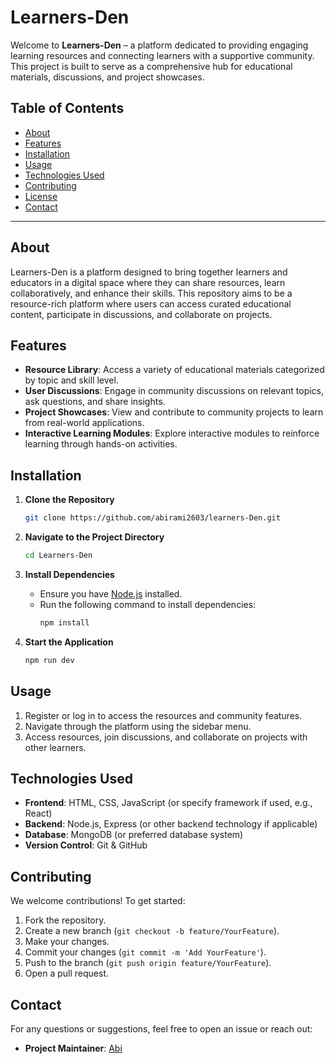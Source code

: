 # Learners-Den

Welcome to **Learners-Den** – a platform dedicated to providing engaging learning resources and connecting learners with a supportive community. This project is built to serve as a comprehensive hub for educational materials, discussions, and project showcases.

## Table of Contents

- [About](#about)
- [Features](#features)
- [Installation](#installation)
- [Usage](#usage)
- [Technologies Used](#technologies-used)
- [Contributing](#contributing)
- [License](#license)
- [Contact](#contact)

---

## About

Learners-Den is a platform designed to bring together learners and educators in a digital space where they can share resources, learn collaboratively, and enhance their skills. This repository aims to be a resource-rich platform where users can access curated educational content, participate in discussions, and collaborate on projects.

## Features

- **Resource Library**: Access a variety of educational materials categorized by topic and skill level.
- **User Discussions**: Engage in community discussions on relevant topics, ask questions, and share insights.
- **Project Showcases**: View and contribute to community projects to learn from real-world applications.
- **Interactive Learning Modules**: Explore interactive modules to reinforce learning through hands-on activities.

## Installation

1. **Clone the Repository**
   ```bash
   git clone https://github.com/abirami2603/learners-Den.git
   ```
2. **Navigate to the Project Directory**
   ```bash
   cd Learners-Den
   ```
3. **Install Dependencies**
   - Ensure you have [Node.js](https://nodejs.org/) installed.
   - Run the following command to install dependencies:
     ```bash
     npm install
     ```

4. **Start the Application**
   ```bash
   npm run dev
   ```

## Usage

1. Register or log in to access the resources and community features.
2. Navigate through the platform using the sidebar menu.
3. Access resources, join discussions, and collaborate on projects with other learners.

## Technologies Used

- **Frontend**: HTML, CSS, JavaScript (or specify framework if used, e.g., React)
- **Backend**: Node.js, Express (or other backend technology if applicable)
- **Database**: MongoDB (or preferred database system)
- **Version Control**: Git & GitHub

## Contributing

We welcome contributions! To get started:

1. Fork the repository.
2. Create a new branch (`git checkout -b feature/YourFeature`).
3. Make your changes.
4. Commit your changes (`git commit -m 'Add YourFeature'`).
5. Push to the branch (`git push origin feature/YourFeature`).
6. Open a pull request.


## Contact

For any questions or suggestions, feel free to open an issue or reach out:

- **Project Maintainer**:  [Abi](https://github.com/abirami2603)

